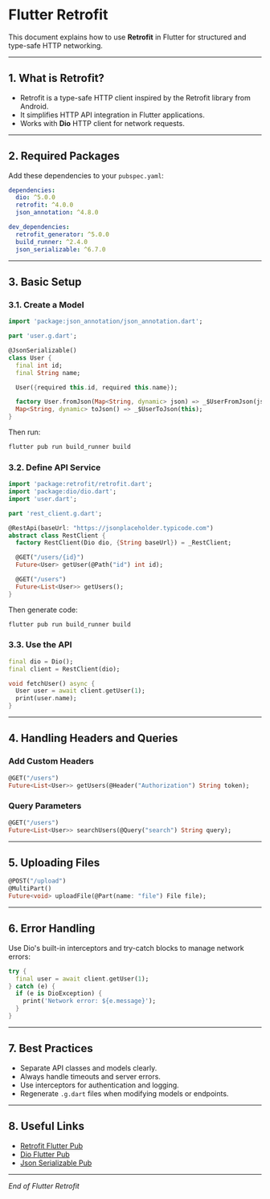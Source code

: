 # Flutter Retrofit

This document explains how to use **Retrofit** in Flutter for structured and type-safe HTTP networking.

---

## 1. What is Retrofit?

- Retrofit is a type-safe HTTP client inspired by the Retrofit library from Android.
- It simplifies HTTP API integration in Flutter applications.
- Works with **Dio** HTTP client for network requests.

---

## 2. Required Packages

Add these dependencies to your `pubspec.yaml`:

```yaml
dependencies:
  dio: ^5.0.0
  retrofit: ^4.0.0
  json_annotation: ^4.8.0

dev_dependencies:
  retrofit_generator: ^5.0.0
  build_runner: ^2.4.0
  json_serializable: ^6.7.0
```

---

## 3. Basic Setup

### 3.1. Create a Model

```dart
import 'package:json_annotation/json_annotation.dart';

part 'user.g.dart';

@JsonSerializable()
class User {
  final int id;
  final String name;

  User({required this.id, required this.name});

  factory User.fromJson(Map<String, dynamic> json) => _$UserFromJson(json);
  Map<String, dynamic> toJson() => _$UserToJson(this);
}
```

Then run:

```bash
flutter pub run build_runner build
```

### 3.2. Define API Service

```dart
import 'package:retrofit/retrofit.dart';
import 'package:dio/dio.dart';
import 'user.dart';

part 'rest_client.g.dart';

@RestApi(baseUrl: "https://jsonplaceholder.typicode.com")
abstract class RestClient {
  factory RestClient(Dio dio, {String baseUrl}) = _RestClient;

  @GET("/users/{id}")
  Future<User> getUser(@Path("id") int id);

  @GET("/users")
  Future<List<User>> getUsers();
}
```

Then generate code:

```bash
flutter pub run build_runner build
```

### 3.3. Use the API

```dart
final dio = Dio();
final client = RestClient(dio);

void fetchUser() async {
  User user = await client.getUser(1);
  print(user.name);
}
```

---

## 4. Handling Headers and Queries

### Add Custom Headers

```dart
@GET("/users")
Future<List<User>> getUsers(@Header("Authorization") String token);
```

### Query Parameters

```dart
@GET("/users")
Future<List<User>> searchUsers(@Query("search") String query);
```

---

## 5. Uploading Files

```dart
@POST("/upload")
@MultiPart()
Future<void> uploadFile(@Part(name: "file") File file);
```

---

## 6. Error Handling

Use Dio's built-in interceptors and try-catch blocks to manage network errors:

```dart
try {
  final user = await client.getUser(1);
} catch (e) {
  if (e is DioException) {
    print('Network error: ${e.message}');
  }
}
```

---

## 7. Best Practices

- Separate API classes and models clearly.
- Always handle timeouts and server errors.
- Use interceptors for authentication and logging.
- Regenerate `.g.dart` files when modifying models or endpoints.

---

## 8. Useful Links

- [Retrofit Flutter Pub](https://pub.dev/packages/retrofit)
- [Dio Flutter Pub](https://pub.dev/packages/dio)
- [Json Serializable Pub](https://pub.dev/packages/json_serializable)

---

*End of Flutter Retrofit*

